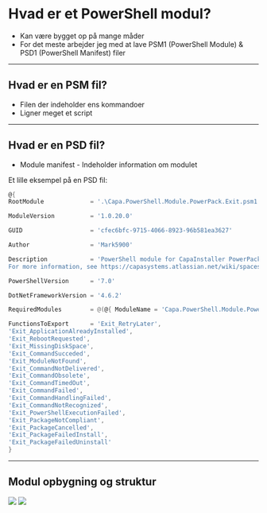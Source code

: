 # Hvad er et PowerShell modul?

* Kan være bygget op på mange måder
* For det meste arbejder jeg med at lave PSM1 (PowerShell Module) & PSD1 (PowerShell Manifest) filer

---

## Hvad er en PSM fil?

* Filen der indeholder ens kommandoer
* Ligner meget et script

---

## Hvad er en PSD fil?

* Module manifest - Indeholder information om modulet

Et lille eksempel på en PSD fil:

```powershell
@{
RootModule             = '.\Capa.PowerShell.Module.PowerPack.Exit.psm1'

ModuleVersion          = '1.0.20.0'

GUID                   = 'cfec6bfc-9715-4066-8923-96b581ea3627'

Author                 = 'Mark5900'

Description            = 'PowerShell module for CapaInstaller PowerPacks containing functions for Exit codes.
For more information, see https://capasystems.atlassian.net/wiki/spaces/CI65DOC/pages/19462455297/PowerShell+Scripting+Library'

PowerShellVersion      = '7.0'

DotNetFrameworkVersion = '4.6.2'

RequiredModules        = @(@{ ModuleName = 'Capa.PowerShell.Module.PowerPack.File'; RequiredVersion = '1.0.20.0'; })

FunctionsToExport      = 'Exit_RetryLater',
'Exit_ApplicationAlreadyInstalled',
'Exit_RebootRequested',
'Exit_MissingDiskSpace',
'Exit_CommandSucceded',
'Exit_ModuleNotFound',
'Exit_CommandNotDelivered',
'Exit_CommandObsolete',
'Exit_CommandTimedOut',
'Exit_CommandFailed',
'Exit_CommandHandlingFailed',
'Exit_CommandNotRecognized',
'Exit_PowerShellExecutionFailed',
'Exit_PackageNotCompliant',
'Exit_PackageCancelled',
'Exit_PackageFailedInstall',
'Exit_PackageFailedUninstall'
}
```

---

## Modul opbygning og struktur

<div class="r-hstack">
    <img src="{{asset_folder}}/Capa.PowerShell.Module_Drawing of module setup.md at main.png" data-autoplay>
    <img src="{{asset_folder}}/ModulesFileExplore.png" data-autoplay>
</div>
